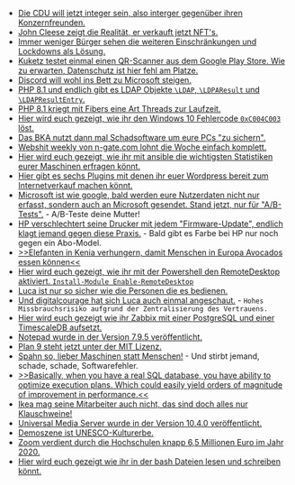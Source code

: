 * [Die CDU will jetzt integer sein, also interger gegenüber ihren Konzernfreunden.](https://blog.fefe.de/?ts=9ea6a0b9)
* [John Cleese zeigt die Realität, er verkauft jetzt NFT's.](https://blog.fefe.de/?ts=9ea91b7a)
* [Immer weniger Bürger sehen die weiteren Einschränkungen und Lockdowns als Lösung.](https://www.henning-uhle.eu/informatik/1-jahr-home-office-ich-hab-die-nase-voll)
* [Kuketz testet einmal einen QR-Scanner aus dem Google Play Store. Wie zu erwarten, Datenschutz ist hier fehl am Platze.](https://www.kuketz-blog.de/qr-barcode-scanner-qr-scanner-app-die-deine-privatsphaere-nicht-respektiert/)
* [Discord will wohl ins Bett zu Microsoft steigen.](https://www.borncity.com/blog/2021/03/23/discord-in-verkaufsverhandlungen-schlgt-microsoft-fr-10-milliarden-zu/)
* [PHP 8.1 und endlich gibt es LDAP Objekte `\LDAP`, `\LDPAResult` und `\LDAPResultEntry`.](https://php.watch/version/8.1/LDAP-resource)
* [PHP 8.1 kriegt mit Fibers eine Art Threads zur Laufzeit.](https://php.watch/versions/8.1/fibers)
* [Hier wird euch gezeigt, wie ihr den Windows 10 Fehlercode `0xC004C003` löst.](https://www.bleepingcomputer.com/news/microsoft/microsoft-shares-workaround-for-0xc004c003-windows-10-activation-errors/)
* [Das BKA nutzt dann mal Schadsoftware um eure PCs "zu sichern".](https://netzpolitik.org/2021/schadsoftware-bereinigung-bka-nutzt-emotet-takedown-als-tueroeffner-fuer-mehr-befugnisse-und-neue-gesetze/)
* [Webshit weekly von n-gate.com lohnt die Woche einfach komplett.](http://n-gate.com/hackernews/2021/03/21/0/)
* [Hier wird euch gezeigt, wie ihr mit ansible die wichtigsten Statistiken eurer Maschinen erfragen könnt.](https://opensource.com/article/21/3/ansible-sysadmin)
* [Hier gibt es sechs Plugins mit denen ihr euer Wordpress bereit zum Internetverkauf machen könnt.](https://opensource.com/article/21/3/wordpress-plugins-retail)
* [Microsoft ist wie google, bald werden eure Nutzerdaten nicht nur erfasst, sondern auch an Microsoft gesendet. Stand jetzt, nur für "A/B-Tests".](https://www.borncity.com/blog/2021/03/22/windows-10-kommt-edge-als-neue-spyware/) - A/B-Teste deine Mutter!
* [HP verschlechtert seine Drucker mit jedem "Firmware-Update", endlich klagt jemand gegen diese Praxis.](https://www.borncity.com/blog/2021/03/22/sammelklage-gegen-hp-wegen-geblockter-drucker-cartridges/) - Bald gibt es Farbe bei HP nur noch gegen ein Abo-Model.
* [>>Elefanten in Kenia verhungern, damit Menschen in Europa Avocados essen können<<](https://netzfrauen.org/2021/03/21/africa-19/)
* [Hier wird euch gezeigt, wie ihr mit der Powershell den RemoteDesktop aktiviert. `Install-Module Enable-RemoteDesktop`](https://sid-500.com/2021/03/22/enable-remote-desktop-remotely-with-powershell-enable-remotedesktop/)
* [Luca ist nur so sicher wie die Personen die es bedienen.](https://netzpolitik.org/2021/digitale-gaestelisten-das-zentrale-problem-von-luca/)
* [Und digitalcourage hat sich Luca auch einmal angeschaut.](https://www.kuketz-blog.de/luca-app-zusammenfassung-der-vorlaeufigen-sicherheits-analyse/) - `Hohes Missbrauchsrisiko aufgrund der Zentralisierung des Vertrauens.`
* [Hier wird euch gezeigt wie ihr Zabbix mit einer PostgreSQL und einer TimescaleDB aufsetzt.](https://blog.zabbix.com/how-to-deploy-zabbix-on-postgresql-with-timescale-db-plugin/13668/)
* [Notepad wurde in der Version 7.9.5 veröffentlicht.](https://www.planet3dnow.de/cms/62070-notepad-7-9-5/)
* [Plan 9 steht jetzt unter der MIT Lizenz.](https://www.phoronix.com/scan.php?page=news_item&px=Plan-9-2021)
* [Spahn so, lieber Maschinen statt Menschen!](https://netzpolitik.org/2021/triage-software-in-notaufnahmen-der-naechste-schnellschuss-aus-dem-hause-spahn/) - Und stirbt jemand, schade, schade, Softwarefehler.
* [>>Basically, when you have a real SQL database, you have ability to optimize execution plans. Which could easily yield orders of magnitude of improvement in performance.<<](https://zaitcev.livejournal.com/262026.html)
* [Ikea mag seine Mitarbeiter auch nicht, das sind doch alles nur Klauschweine!](https://www.borncity.com/blog/2021/03/24/mitarbeiterbespitzelung-ikea-vor-gericht/)
* [Universal Media Server wurde in der Version 10.4.0 veröffentlicht.](https://www.planet3dnow.de/cms/62098-universal-media-server-10-4-0/)
* [Demoszene ist UNESCO-Kulturerbe.](https://netzpolitik.org/2021/digitale-kunst-demoszene-wird-unesco-kulturerbe/)
* [Zoom verdient durch die Hochschulen knapp 6,5 Millionen Euro im Jahr 2020.](https://netzpolitik.org/2021/private-infrastruktur-fuer-die-lehre-so-viel-bezahlen-hochschulen-fuer-zoom/)
* [Hier wird euch gezeigt wie ihr in der bash Dateien lesen und schreiben könnt.](https://opensource.com/article/21/3/input-output-bash)
